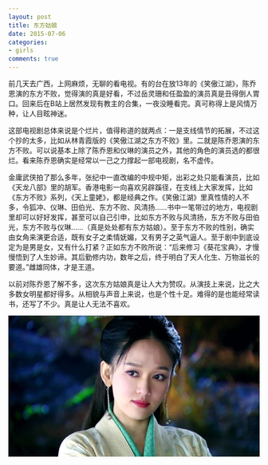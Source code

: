 ```yaml
---
layout: post
title: 东方姑娘
date: 2015-07-06
categories:
- girls
comments: true
---
```

前几天去广西，上网麻烦，无聊的看电视。有的台在放13年的《笑傲江湖》，陈乔恩演的东方不败，觉得演的真是好看，不过岳灵珊和任盈盈的演员真是丑得倒人胃口。回来后在B站上居然发现有教主的合集，一夜没睡看完。真可称得上是风情万种，让人目眩神迷。
<!--more-->

这部电视剧总体来说是个烂片，值得称道的就两点：一是支线情节的拓展，不过这个抄的太多，比如从林青霞版的《笑傲江湖之东方不败》里。二就是陈乔恩演的东方不败。可以说基本上除了陈乔恩和仪琳的演员之外，其他的角色的演员选的都很烂。看来陈乔恩确实是经常以一己之力撑起一部电视剧，名不虚传。

金庸武侠拍了那么多年，张纪中一直改编的中规中矩，出彩之处只能看演员，比如《天龙八部》里的胡军。香港电影一向喜欢另辟蹊径，在支线上大家发挥，比如《东方不败》系列，《天上童姥》，都是经典之作。《笑傲江湖》里真性情的人不多，令狐冲、仪琳、田伯光、东方不败、风清扬……书中一笔带过的地方，电视剧里却可以好好发挥，甚至可以自己引申，比如东方不败与风清扬，东方不败与田伯光，东方不败与仪琳……（真是处处都有东方姑娘）。至于东方不败的性别，确实由女角来演更合适，既有女子之柔情妩媚，又有男子之英气逼人。至于剧中到底设定为是男是女，又有什么打紧？正如东方不败所说：“后来修习《葵花宝典》，才慢慢悟到了人生妙谛。其后勤修内功，数年之后，终于明白了天人化生、万物滋长的要道。”雌雄同体，才是王道。

以前对陈乔恩了解不多，这次东方姑娘真是让人大为赞叹。从演技上来说，比之大多数女明星都好得多。从相貌与声音上来说，也是个性十足。难得的是也能经常读书，还写了不少。真是让人无法不喜欢。

<img src="/images/flowers/DFGN.jpg" />
